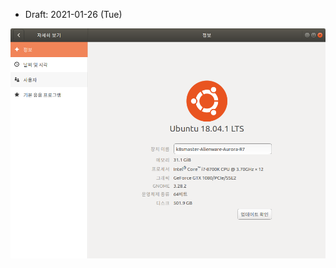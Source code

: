 * Draft: 2021-01-26 (Tue)



<img src='images/alienware-aurora-r7-ubuntu_18_04-information-geforece_gtx_1080.png'>

